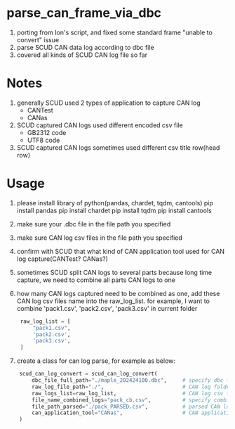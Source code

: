 # parse_can_frame_via_dbc
1. porting from Ion's script, and fixed some standard frame "unable to convert" issue
2. parse SCUD CAN data log according to dbc file
3. covered all kinds of SCUD CAN log file so far

# Notes
1. generally SCUD used 2 types of application to capture CAN log
    - CANTest
    - CANas
2. SCUD captured CAN logs used different encoded csv file
    - GB2312 code
    - UTF8 code
3. SCUD captured CAN logs sometimes used different csv title row(head row)

# Usage
1. please install library of python(pandas, chardet, tqdm, cantools)
    pip install pandas
    pip install chardet
    pip install tqdm
    pip install cantools

2. make sure your .dbc file in the file path you specified

3. make sure CAN log csv files in the file path you specified

4. confirm with SCUD that what kind of CAN application tool used for CAN log capture(CANTest? CANas?)

5. sometimes SCUD split CAN logs to several parts because long time capture, we need to combine all parts CAN logs to one

6. how many CAN logs captured need to be combined as one, add these CAN log csv files name into the raw_log_list. for example, I want to combine 'pack1.csv', 'pack2.csv', 'pack3.csv' in current folder
   ```python
    raw_log_list = [
        "pack1.csv",
        'pack2.csv',
        'pack3.csv',
    ]
    ```

7. create a class for can log parse, for example as below:
```python
    scud_can_log_convert = scud_can_log_convert(
        dbc_file_full_path="./maple_202424100.dbc",     # specify dbc file path used
        raw_log_file_path="./",                         # CAN log folder path(e.g., current folder)
        raw_logs_list=raw_log_list,                     # CAN log csv files list which we need to combined(it can be only one CAN log)
        file_name_combined_logs="pack_cb.csv",          # specify combined CAN log file name
        file_path_parsed="./pack_PARSED.csv",           # parsed CAN log file path
        can_application_tool="CANas",                   # CAN application tool used (CANTest, CANas), time stamp different
    )
```
